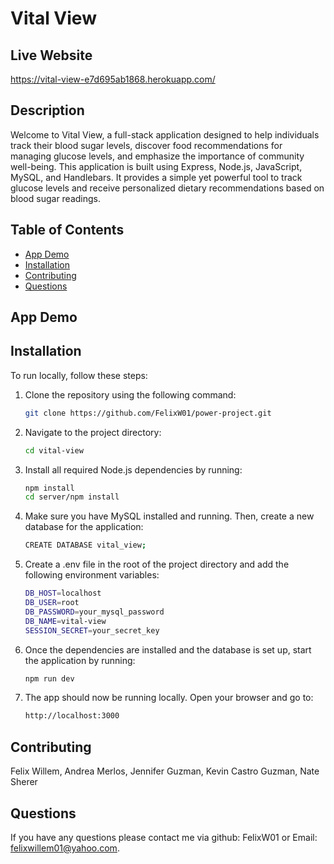 # Vital View

## Live Website 
https://vital-view-e7d695ab1868.herokuapp.com/

## Description
Welcome to Vital View, a full-stack application designed to help individuals track their blood sugar levels, discover food recommendations for managing glucose levels, and emphasize the importance of community well-being. This application is built using Express, Node.js, JavaScript, MySQL, and Handlebars. It provides a simple yet powerful tool to track glucose levels and receive personalized dietary recommendations based on blood sugar readings.

## Table of Contents
- [App Demo](#app-demo)
- [Installation](#installation)
- [Contributing](#contributing)
- [Questions](#questions)

## App Demo


## Installation
To run locally, follow these steps:

1. Clone the repository using the following command:
    ```bash
    git clone https://github.com/FelixW01/power-project.git
    ```

2. Navigate to the project directory:
    ```bash
    cd vital-view
    ```
    
3. Install all required Node.js dependencies by running:
    ```bash
    npm install
    cd server/npm install
    ```

4. Make sure you have MySQL installed and running. Then, create a new database for the application:
    ```bash
    CREATE DATABASE vital_view;
    ```
    
5. Create a .env file in the root of the project directory and add the following environment variables:
    ```bash
    DB_HOST=localhost
    DB_USER=root
    DB_PASSWORD=your_mysql_password
    DB_NAME=vital-view
    SESSION_SECRET=your_secret_key
    ```
6. Once the dependencies are installed and the database is set up, start the application by running:
    ```bash
    npm run dev
    ```
7. The app should now be running locally. Open your browser and go to:
    ```bash
    http://localhost:3000
    ```
## Contributing
Felix Willem, Andrea Merlos, Jennifer Guzman, Kevin Castro Guzman, Nate Sherer
## Questions
If you have any questions please contact me via github: FelixW01 or Email: felixwillem01@yahoo.com.
